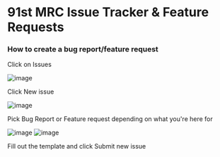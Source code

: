 # 91st MRC Issue Tracker & Feature Requests

### How to create a bug report/feature request

Click on Issues

![image](https://github.com/91st-Aux-Team/MRC-issue-tracker/assets/54691085/c5edf4d6-fa41-4c08-ab2d-553e2292ed6a)

Click New issue

![image](https://github.com/91st-Aux-Team/MRC-issue-tracker/assets/54691085/a2ab85a5-1802-4c79-9b2a-434bbf93eefd)

Pick Bug Report or Feature request depending on what you're here for

![image](https://github.com/91st-Aux-Team/MRC-issue-tracker/assets/54691085/fe2ae677-1edf-418d-afbc-7e284467bf4a)
![image](https://github.com/91st-Aux-Team/MRC-issue-tracker/assets/54691085/1d9835ca-0f59-421b-ad3f-0ef9b488cc86)


Fill out the template and click Submit new issue

